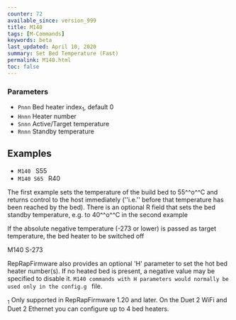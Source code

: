 ```yaml
---
counter: 72
available_since: version_999
title: M140
tags: [M-Commands] 
keywords: beta 
last_updated: April 10, 2020 
summary: Set Bed Temperature (Fast) 
permalink: M140.html
toc: false 
---
```



### Parameters

* `Pnnn` Bed heater index<sub>1</sub>, default 0
* `Hnnn` Heater number
* `Snnn` Active/Target temperature
* `Rnnn` Standby temperature

## Examples

* ` M140  ` S55
* ` M140 S65  ` R40

The first example sets the temperature of the build bed to 55^^o^^C and returns control to the host immediately (''i.e.'' before that temperature has been reached by the bed). There is an optional R field that sets the bed standby temperature, e.g. to 40^^o^^C in the second example

If the absolute negative temperature (-273 or lower) is passed as target temperature, the bed heater to be switched off

M140 S-273

RepRapFirmware also provides an optional 'H' parameter to set the hot bed heater number(s). If no heated bed is present, a negative value may be specified to disable it. ` M140 commands with H parameters would normally be used only in the config.g  ` file.

<sub>1</sub> Only supported in RepRapFirmware 1.20 and later. On the Duet 2 WiFi and Duet 2 Ethernet you can configure up to 4 bed heaters.

